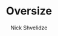 ---
title: Oversize
layout: post
thumb: http://placeimg.com/1000/1000/tech
author: Nick Shvelidze
author_url: http://shvelo.github.com
tags: CM10 CM9 CM10.1 MIUI
download: http://shvelo.github.com
---